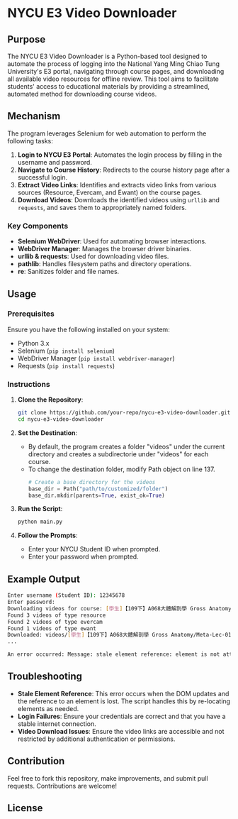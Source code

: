 # NYCU E3 Video Downloader

## Purpose

The NYCU E3 Video Downloader is a Python-based tool designed to automate the process of logging into the National Yang Ming Chiao Tung University's E3 portal, navigating through course pages, and downloading all available video resources for offline review. This tool aims to facilitate students' access to educational materials by providing a streamlined, automated method for downloading course videos.

## Mechanism

The program leverages Selenium for web automation to perform the following tasks:

1. **Login to NYCU E3 Portal**: Automates the login process by filling in the username and password.
2. **Navigate to Course History**: Redirects to the course history page after a successful login.
3. **Extract Video Links**: Identifies and extracts video links from various sources (Resource, Evercam, and Ewant) on the course pages.
4. **Download Videos**: Downloads the identified videos using `urllib` and `requests`, and saves them to appropriately named folders.

### Key Components

- **Selenium WebDriver**: Used for automating browser interactions.
- **WebDriver Manager**: Manages the browser driver binaries.
- **urllib & requests**: Used for downloading video files.
- **pathlib**: Handles filesystem paths and directory operations.
- **re**: Sanitizes folder and file names.

## Usage

### Prerequisites

Ensure you have the following installed on your system:

- Python 3.x
- Selenium (`pip install selenium`)
- WebDriver Manager (`pip install webdriver-manager`)
- Requests (`pip install requests`)

### Instructions

1. **Clone the Repository**:
   ```bash
   git clone https://github.com/your-repo/nycu-e3-video-downloader.git
   cd nycu-e3-video-downloader
   ```
2. **Set the Destination**:
   - By default, the program creates a folder "videos" under the current directory and creates a subdirectorie under "videos" for each course.
   - To change the destination folder, modify Path object on line 137.
     ```python
     # Create a base directory for the videos
     base_dir = Path("path/to/customized/folder")
     base_dir.mkdir(parents=True, exist_ok=True)
     ```

2. **Run the Script**:
   ```bash
   python main.py
   ```

3. **Follow the Prompts**:
   - Enter your NYCU Student ID when prompted.
   - Enter your password when prompted.

## Example Output

```bash
Enter username (Student ID): 12345678
Enter password:
Downloading videos for course: [學生]【109下】A068大體解剖學 Gross Anatomy
Found 3 videos of type resource
Found 2 videos of type evercam
Found 1 videos of type ewant
Downloaded: videos/[學生]【109下】A068大體解剖學 Gross Anatomy/Meta-Lec-01 (Anatomy),02 (Histology)影片_已轉檔.mp4
...

An error occurred: Message: stale element reference: element is not attached to the page document
```

## Troubleshooting

- **Stale Element Reference**: This error occurs when the DOM updates and the reference to an element is lost. The script handles this by re-locating elements as needed.
- **Login Failures**: Ensure your credentials are correct and that you have a stable internet connection.
- **Video Download Issues**: Ensure the video links are accessible and not restricted by additional authentication or permissions.

## Contribution

Feel free to fork this repository, make improvements, and submit pull requests. Contributions are welcome!

## License
